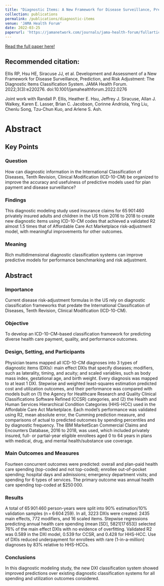 ```yaml
---
title: "Diagnostic Items: A New Framework for Disease Surveillance, Prediction, and Risk Adjustment"
collection: publications
permalink: /publications/diagnostic-items
venue: 'JAMA Health Forum'
date: 2022-03-25
paperurl: 'https://jamanetwork.com/journals/jama-health-forum/fullarticle/2790542'
---
```


[Read the full paper here!](https://jamanetwork.com/journals/jama-health-forum/fullarticle/2790542)

## Recommended citation: 
Ellis RP, Hsu HE, Siracuse JJ, et al. Development and Assessment of a New Framework for Disease Surveillance, Prediction, and Risk Adjustment: The Diagnostic Items Classification System. JAMA Health Forum. 2022;3(3):e220276. doi:10.1001/jamahealthforum.2022.0276

Joint work with Randall P. Ellis, Heather E. Hsu, Jeffrey J. Siracuse, Allan J. Walkey, Karen E. Lasser, Brian C. Jacobson, Corinne Andriola, Ying Liu, Chenlu Song,  Tzu-Chun Kuo, and Arlene S. Ash. 

# Abstract
## Key Points
### Question
How can diagnostic information in the International Classification of Diseases, Tenth Revision, Clinical Modification (ICD-10-CM) be organized to improve the accuracy and usefulness of predictive models used for plan payment and disease surveillance?

### Findings 
This diagnostic modeling study used insurance claims for 65 901 460 privately insured adults and children in the US from 2016 to 2018 to create new diagnostic items using ICD-10-CM codes that achieved a validated R2 almost 1.5 times that of Affordable Care Act Marketplace risk-adjustment model, with meaningful improvements for other outcomes.

### Meaning
Rich multidimensional diagnostic classification systems can improve predictive models for performance benchmarking and risk adjustment.

## Abstract
### Importance
Current disease risk-adjustment formulas in the US rely on diagnostic classification frameworks that predate the International Classification of Diseases, Tenth Revision, Clinical Modification (ICD-10-CM).

### Objective 
To develop an ICD-10-CM–based classification framework for predicting diverse health care payment, quality, and performance outcomes.

### Design, Setting, and Participants  
Physician teams mapped all ICD-10-CM diagnoses into 3 types of diagnostic items (DXIs): main effect DXIs that specify diseases; modifiers, such as laterality, timing, and acuity; and scaled variables, such as body mass index, gestational age, and birth weight. Every diagnosis was mapped to at least 1 DXI. Stepwise and weighted least-squares estimation predicted cost and utilization outcomes, and their performance was compared with models built on (1) the Agency for Healthcare Research and Quality Clinical Classifications Software Refined (CCSR) categories, and (2) the Health and Human Services Hierarchical Condition Categories (HHS-HCC) used in the Affordable Care Act Marketplace. Each model’s performance was validated using R2, mean absolute error, the Cumming prediction measure, and comparisons of actual to predicted outcomes by spending percentiles and by diagnostic frequency. The IBM MarketScan Commercial Claims and Encounters Database, 2016 to 2018, was used, which included privately insured, full- or partial-year eligible enrollees aged 0 to 64 years in plans with medical, drug, and mental health/substance use coverage.

### Main Outcomes and Measures  
Fourteen concurrent outcomes were predicted: overall and plan-paid health care spending (top-coded and not top-coded); enrollee out-of-pocket spending; hospital days and admissions; emergency department visits; and spending for 6 types of services. The primary outcome was annual health care spending top-coded at $250 000.

### Results  
A total of 65 901 460 person-years were split into 90% estimation/10% validation samples (n = 6 604 259). In all, 3223 DXIs were created: 2435 main effects, 772 modifiers, and 16 scaled items. Stepwise regressions predicting annual health care spending (mean [SD], $5821 [$17 653]) selected 76% of the main effect DXIs with no evidence of overfitting. Validated R2 was 0.589 in the DXI model, 0.539 for CCSR, and 0.428 for HHS-HCC. Use of DXIs reduced underpayment for enrollees with rare (1-in-a-million) diagnoses by 83% relative to HHS-HCCs.

### Conclusions
In this diagnostic modeling study, the new DXI classification system showed improved predictions over existing diagnostic classification systems for all spending and utilization outcomes considered.
